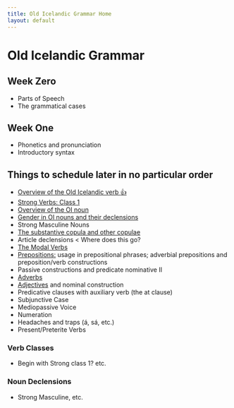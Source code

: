 ```yaml
---
title: Old Icelandic Grammar Home
layout: default
---
```


# Old Icelandic Grammar

## Week Zero

* Parts of Speech
* The grammatical cases

## Week One

<!--* A quick review of Aleric's sheet or concise reference grammar-->
* Phonetics and pronunciation
* Introductory syntax

## Things to schedule later in no particular order

* [Overview of the Old Icelandic verb :thumbsup: ](https://rcblack.net/grammar/lesson09)
* [Strong Verbs: Class 1](https://rcblack.net/grammar/lesson09.5)
* [Overview of the OI noun](https://rcblack.net/grammar/lesson10)
* [Gender in OI nouns and their declensions](https://rcblack.net/grammar/lesson11)
* Strong Masculine Nouns
* [The substantive copula and other copulae](https://rcblack.net/grammar/lesson12)
* Article declensions < Where does this go?
* [The Modal Verbs](https://rcblack.net/grammar/lesson14)
* [Prepositions:](https://rcblack.net/grammar/lesson15) usage in prepositional phrases; adverbial prepositions and preposition/verb constructions
* Passive constructions and predicate nominative II
* [Adverbs](https://rcblack.net/grammar/lesson16)
* [Adjectives](https://rcblack.net/grammar/lesson17) and nominal construction
* Predicative clauses with auxiliary verb (the at clause)
* Subjunctive Case
* Mediopassive Voice
* Numeration
* Headaches and traps (á, sá, etc.)
* Present/Preterite Verbs

### Verb Classes

* Begin with Strong class 1? etc.

### Noun Declensions

* Strong Masculine, etc.



